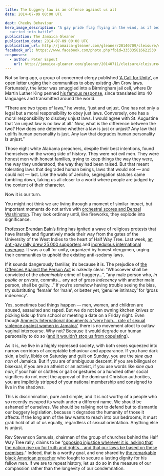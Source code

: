 ```yaml
---
title: The buggery law is an offence against us all
date: 2014-07-09 00:00 UTC

dept: Cheeky Behaviour
hero_image_description: "A gay pride flag flying in the wind, as if being
  carried into battle"
publication: The Jamaica Gleaner
publication_date: 2014-07-09 00:00 UTC
publication_url: http://jamaica-gleaner.com/gleaner/20140709/cleisure/cleisure2.html
facebook_url: https://www.facebook.com/photo.php?fbid=335335816621530
responses:
  - author: Peter Espeut
    url: http://jamaica-gleaner.com/gleaner/20140711/cleisure/cleisure4.html
---
```


Not so long ago, a group of concerned clergy published [‘A Call for Unity’][1],
an open letter urging their communities to obey existing Jim Crow laws.
Fortunately, the letter was smuggled into a Birmingham jail cell, where Dr
Martin Luther King penned [his famous response][2], since translated into 40
languages and transmitted around the world.

“There are two types of laws,” he wrote, “just and unjust. One has not only a
legal but a moral responsibility to obey just laws. Conversely, one has a moral
responsibility to disobey unjust laws. I would agree with St. Augustine that ‘an
unjust law is no law at all.’ Now, what is the difference between the two? How
does one determine whether a law is just or unjust? Any law that uplifts human
personality is just. Any law that degrades human personality is unjust.”

Those eight white Alabama preachers, despite their best intentions, found
themselves on the wrong side of history. They were not evil men. They were
honest men with honest families, trying to keep things the way they were, the
way they understood, the way they had been raised. But that meant tolerating
laws that degraded human beings, laws that would not — and could not — last.
Like the walls of Jericho, segregation statutes came tumbling down, taking us
all closer to a world where people are judged by the content of their character.

Now it is our turn.

You might not think we are living through a moment of similar impact, but
important moments do not arrive with [orchestral scores and Denzel
Washington][3]. They look ordinary until, like fireworks, they explode into
significance.

[Professor Brendan Bain’s firing][4] has ignited a wave of religious protests
that have literally and figuratively made their way from the gates of the
University of the West Indies to the heart of Half Way Tree. Last week, [an
anti-gay rally drew 25,000 supporters][5] and [incredulous international
coverage][6]. It was a call for unity, organized by honest clergymen, urging
their communities to uphold the existing anti-sodomy laws.

If it sounds dangerously familiar, it’s because it is. The prejudice of [the
Offences Against the Person Act][7] is nakedly clear: “Whosoever shall be
convicted of the *abominable* crime of buggery…”, “any male person who, *in
public or private*, commits… any act of <i>gross indecency </i>with another male
person, shall be guilty…” If you’re somehow having trouble seeing the bias, try
substituting ‘female’ for ‘male’, or better yet, ‘genuine intimacy’ for ‘gross
indecency’.

Yes, sometimes bad things happen — men, women, and children are abused,
assaulted and raped. But we do not ban owning kitchen knives or picking kids up
from school or meeting a date on a Friday night. Even though [Amnesty
International documents a ‘very high… rate of sexual violence against women in
Jamaica’][8], there is no movement afoot to outlaw vaginal intercourse. Why not?
Because it would degrade our human personality to do so ([and it wouldn’t stop
us from copulating][9]).

As it is, we live in a highly repressed society, with both sexes squeezed into
narrow corridors of acceptable behaviour and appearance. If you have dark skin,
a belly, libido on Saturday and guilt on Sunday, you are the <i>sine qua non
</i>of Jamaica. But if you are of ambiguous descent, if you are bilingual or
bisexual, if you are an atheist or an activist, if you use words like *sine qua
non*, if your hair or clothes or gait or gestures or a hundred other social
signifiers do not meet the approval of the dominant Christian authorities, you
are implicitly stripped of your national membership and consigned to live in the
shadows.

This is discrimination, pure and simple, and it is not worthy of a people who so
recently escaped its wrath under a different name. We should be ashamed of
ourselves. We should be rallying not to defend but to dismantle our buggery
legislation, because it degrades the humanity of those it affects. If the long
arm of the law wants to reach into our bedrooms, it must grab hold of all of us
equally, regardless of sexual orientation. Anything else is unjust.

Rev Stevenson Samuels, chairman of the group of churches behind the Half Way
Tree rally, claims to be “[opposing injustice wherever it is, asking that the
nation rise up for truth and rights… and that our laws be based on these
premises][10].” Indeed, that is a worthy goal, and one shared by [the remarkable
black American preacher][11] who fought to secure a lasting dignity for his
fellow men. If we are to repeat history, let us do so in the measure of our
compassion rather than the longevity of our condemnation.

[1]: http://www.stanford.edu/group/King//frequentdocs/clergy.pdf
[2]: http://www.stanford.edu/group/King//frequentdocs/birmingham.pdf
[3]: https://en.wikipedia.org/wiki/Malcolm_X_(1992_film)
[4]: http://jamaica-gleaner.com/gleaner/20140621/letters/letters1.html
[5]: http://jamaica-gleaner.com/gleaner/20140630/lead/lead2.html
[6]: http://www.buzzfeed.com/tonymerevick/25000-people-rally-in-jamaica-against-homosexual-agenda
[7]: http://moj.gov.jm/sites/default/files/laws/Offences%20Against%20the%20Person%20Act_0.pdf
[8]: http://www.amnesty.org/en/library/asset/AMR38/002/2006/en/cfb845bc-d438-11dd-8743-d305bea2b2c7/amr380022006en.html
[9]: http://www.livescience.com/5728-teen-birth-rates-higher-highly-religious-states.html
[10]: http://jamaica-gleaner.com/gleaner/20140629/lead/lead1.html
[11]: https://en.wikipedia.org/wiki/Martin_Luther_King,_Jr.
